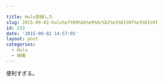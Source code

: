 ```yaml
---

title: Hulu登録した
slug: 2015-09-02-hulu%e7%99%bb%e9%8c%b2%e3%81%97%e3%81%9f
id: 233
date: '2015-09-02 14:57:05'
layout: post
categories:
  - Hulu
  - 映画
---
```


便利すぎる。